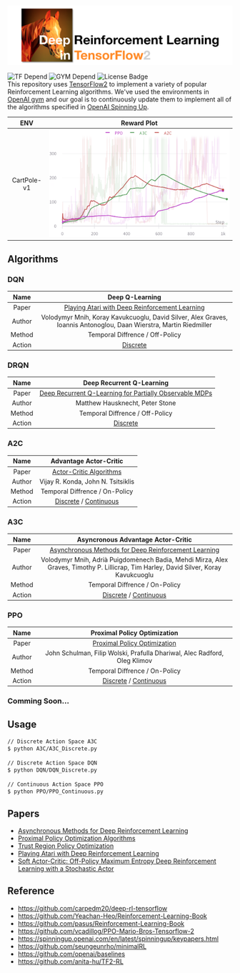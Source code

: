 

![logo](./assets/logo.png)

![TF Depend](https://img.shields.io/badge/TensorFlow-2.1-orange) ![GYM Depend](https://img.shields.io/badge/openai%2Fgym-0.17.1-blue) ![License Badge](https://img.shields.io/badge/license-Apache%202-green)<br>
This repository uses [TensorFlow2](https://github.com/tensorflow/tensorflow) to implement a variety of popular Reinforcement Learning algorithms. We've used the environments in [OpenAI gym](https://github.com/openai/gym) and our goal is to continuously update them to implement all of the algorithms specified in [OpenAI Spinning Up](https://spinningup.openai.com/en/latest/spinningup/keypapers.html).


|     ENV     |                  Reward Plot                   |
| :---------: | :--------------------------------------------: |
| CartPole-v1 | ![discrete](./assets/discrete_reward_plot.png) |

## Algorithms

### DQN

|  Name  |                                                  Deep Q-Learning                                                   |
| :----: | :----------------------------------------------------------------------------------------------------------------: |
| Paper  |                 [Playing Atari with Deep Reinforcement Learning](https://arxiv.org/abs/1312.5602)                  |
| Author | Volodymyr Mnih, Koray Kavukcuoglu, David Silver, Alex Graves, Ioannis Antonoglou, Daan Wierstra, Martin Riedmiller |
| Method |                                          Temporal Diffrence / Off-Policy                                           |
| Action |                                      [Discrete](./DQN/DQN_Discrete.py)                                      |

### DRQN

|  Name  |                                  Deep Recurrent Q-Learning                                  |
| :----: | :-----------------------------------------------------------------------------------------: |
| Paper  | [Deep Recurrent Q-Learning for Partially Observable MDPs](https://arxiv.org/abs/1507.06527) |
| Author |                               Matthew Hausknecht, Peter Stone                               |
| Method |                               Temporal Diffrence / Off-Policy                               |
| Action |                         [Discrete](./DRQN/DRQN_Discrete.py)                          |

### A2C

|  Name  |                                  Advantage Actor-Critic                                  |
| :----: | :--------------------------------------------------------------------------------------: |
| Paper  | [Actor-Critic Algorithms](https://papers.nips.cc/paper/1786-actor-critic-algorithms.pdf) |
| Author |                            Vijay R. Konda, John N. Tsitsiklis                            |
| Method |                              Temporal Diffrence / On-Policy                              |
| Action | [Discrete](./A2C/A2C_Discrete.py) / [Continuous](./A2C/A2C_Continuous.py)  |

### A3C

|  Name  |                                                  Asyncronous Advantage Actor-Critic                                                   |
| :----: | :-----------------------------------------------------------------------------------------------------------------------------------: |
| Paper  |                       [Asynchronous Methods for Deep Reinforcement Learning](https://arxiv.org/abs/1602.01783)                        |
| Author | Volodymyr Mnih, Adrià Puigdomènech Badia, Mehdi Mirza, Alex Graves, Timothy P. Lillicrap, Tim Harley, David Silver, Koray Kavukcuoglu |
| Method |                                                    Temporal Diffrence / On-Policy                                                     |
| Action |                        [Discrete](./A3C/A3C_Discrete.py) / [Continuous](./A3C/A3C_Continuous.py)                        |

### PPO

|  Name  |                              Proximal Policy Optimization                               |
| :----: | :-------------------------------------------------------------------------------------: |
| Paper  |            [Proximal Policy Optimization](https://arxiv.org/abs/1707.06347)             |
| Author |        John Schulman, Filip Wolski, Prafulla Dhariwal, Alec Radford, Oleg Klimov        |
| Method |                             Temporal Diffrence / On-Policy                              |
| Action | [Discrete](./PPO/PPO_Discrete.py) / [Continuous](./PPO/PPO_Continuous.py) |

### Comming Soon...

## Usage
```
// Discrete Action Space A3C
$ python A3C/A3C_Discrete.py

// Discrete Action Space DQN
$ python DQN/DQN_Discrete.py

// Continuous Action Space PPO
$ python PPO/PPO_Continuous.py
```

## Papers

- [Asynchronous Methods for Deep Reinforcement Learning](https://arxiv.org/abs/1602.01783)
- [Proximal Policy Optimization Algorithms](https://arxiv.org/abs/1707.06347)
- [Trust Region Policy Optimization](https://arxiv.org/abs/1502.05477)
- [Playing Atari with Deep Reinforcement Learning](https://arxiv.org/abs/1312.5602)
- [Soft Actor-Critic: Off-Policy Maximum Entropy Deep Reinforcement Learning with a Stochastic Actor](https://arxiv.org/abs/1801.01290)

## Reference

- https://github.com/carpedm20/deep-rl-tensorflow
- https://github.com/Yeachan-Heo/Reinforcement-Learning-Book
- https://github.com/pasus/Reinforcement-Learning-Book
- https://github.com/vcadillog/PPO-Mario-Bros-Tensorflow-2
- https://spinningup.openai.com/en/latest/spinningup/keypapers.html
- https://github.com/seungeunrho/minimalRL
- https://github.com/openai/baselines
- https://github.com/anita-hu/TF2-RL
